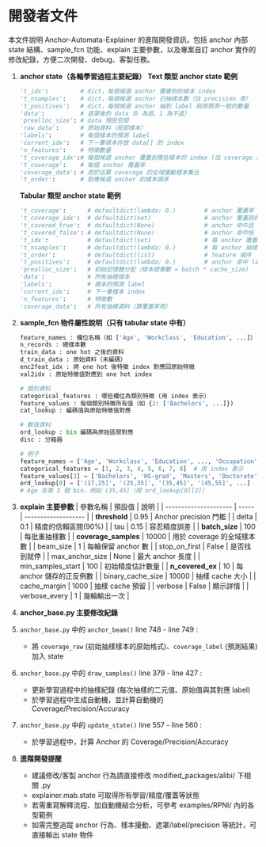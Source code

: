 # 開發者文件

本文件說明 Anchor-Automata-Explainer 的進階開發資訊，包括 anchor 內部 state 結構、sample_fcn 功能、explain 主要參數，以及專案自訂 anchor 實作的修改紀錄，方便二次開發、debug、客製任務。

1. **anchor state（各輪學習過程主要紀錄）**
    **Text 類型 anchor state 範例**
    ```python
    't_idx':         # dict，每個候選 anchor 覆蓋到的樣本 index
    't_nsamples':    # dict，每個候選 anchor 已抽樣本數（估 precision 用）
    't_positives':   # dict，每個候選 anchor 抽到 label 與原預測一致的數量
    'data':          # 遮罩後的 data（0 為遮、1 為不遮）
    'prealloc_size': # data 預設空間
    'raw_data':      # 原始資料（局部樣本）
    'labels':        # 每個樣本的預測 label
    'current_idx':   # 下一筆樣本存放 data[] 的 index
    'n_features':    # 特徵數量
    't_coverage_idx':# 每個候選 anchor 覆蓋到哪些樣本的 index (估 coverage 用）
    't_coverage':    # 每個 anchor 覆蓋率
    'coverage_data': # 用於估算 coverage 的全域擾動樣本集合
    't_order':       # 對應候選 anchor 的樣本順序
    ```
    
    **Tabular 類型 anchor state 範例**
    ```python
    't_coverage':      # defaultdict(lambda: 0.)        # anchor 覆蓋率
    't_coverage_idx':  # defaultdict(set)               # anchor 覆蓋到的樣本索引
    't_covered_true':  # defaultdict(None)              # anchor 命中且 label=預測
    't_covered_false': # defaultdict(None)              # anchor 命中但 label≠預測
    't_idx':           # defaultdict(set)               # 每 anchor 覆蓋的 index
    't_nsamples':      # defaultdict(lambda: 0.)        # 每 anchor 抽樣數
    't_order':         # defaultdict(list)              # feature 順序
    't_positives':     # defaultdict(lambda: 0.)        # anchor 命中 label=預測
    'prealloc_size':   # 初始記憶體分配（樣本總筆數 = batch * cache_size)
    'data':            # 所有抽樣樣本
    'labels':          # 樣本的預測 label
    'current_idx':     # 下一筆樣本 index
    'n_features':      # 特徵數
    'coverage_data':   # 所有抽樣資料（算覆蓋率用）
    ```

2. **sample_fcn 物件屬性說明（只有 tabular state 中有）**
    ```python
    feature_names : 欄位名稱（如 ['Age', 'Workclass', 'Education', ...]）
    n_records : 總樣本數
    train_data : one hot 之後的資料
    d_train_data : 原始資料（未編碼）
    enc2feat_idx : 將 one hot 後特徵 index 對應回原始特徵
    val2idx : 原始特徵值對應到 one hot index
    
    # 類別資料
    categorical_features : 哪些欄位為類別特徵 (用 index 表示）
    feature_values : 每個類別特徵所有值（如 {2: ['Bachelors', ...]})
    cat_lookup : 編碼值與原始特徵值對應
    
    # 數值資料
    ord_lookup : bin 編碼與原始區間對應
    disc : 分箱器

    # 例子
    feature_names = ['Age', 'Workclass', 'Education', ..., 'Occupation', 'Sex', 'Hours-per-week']
    categorical_features = [1, 2, 3, 4, 5, 6, 7, 8]  # 用 index 表示
    feature_values[2] = ['Bachelors', 'HS-grad', 'Masters', 'Doctorate', 'Some-college']
    ord_lookup[0] = ['(17,25]', '(25,35]', '(35,45]', '(45,55]', ...]
    # Age 在第 3 個 bin，例如 (35,45]（用 ord_lookup[0][2]）
    ```

3. **explain 主要參數**
  | 參數名稱                  | 預設值   | 說明                  |
| --------------------- | ----- | ------------------- |
| **threshold**         | 0.95  | Anchor precision 門檻 |
| delta                 | 0.1   | 精度的信賴區間(90%)        |
| tau                   | 0.15  | 容忍精度誤差              |
| **batch\_size**       | 100   | 每批重抽樣數              |
| **coverage\_samples** | 10000 | 用於 coverage 的全域樣本數  |
| beam\_size            | 1     | 每輪保留 anchor 數       |
| stop\_on\_first       | False | 是否找到就停              |
| max\_anchor\_size     | None  | 最大 anchor 長度        |
| min\_samples\_start   | 100   | 初始精度估計數量            |
| **n\_covered\_ex**    | 10    | 每 anchor 儲存的正反例數    |
| binary\_cache\_size   | 10000 | 抽樣 cache 大小         |
| cache\_margin         | 1000  | 抽樣 cache 預留         |
| verbose               | False | 顯示詳情                |
| verbose\_every        | 1     | 幾輪輸出一次              |

4. **anchor_base.py 主要修改紀錄**
  1. `anchor_base.py` 中的 `anchor_beam()` line 748 - line 749 : 
       * 將 `coverage_raw` (初始抽樣樣本的原始格式)、`coverage_label` (預測結果) 加入 state
  2. `anchor_base.py` 中的 `draw_samples()` line 379 - line 427 : 
     * 更新學習過程中的抽樣紀錄 (每次抽樣的二元值、原始值與其對應 label)
     * 於學習過程中生成自動機，並計算自動機的 Coverage/Precision/Accuracy
  3. `anchor_base.py` 中的 `update_state()` line 557 - line 560 : 
     * 於學習過程中，計算 Anchor 的 Coverage/Precision/Accuracy

5. **進階開發提醒**
   * 建議修改/客製 anchor 行為請直接修改 modified_packages/alibi/ 下相關 .py
   * explainer.mab.state 可取得所有學習/精度/覆蓋等狀態
   * 若需重寫解釋流程、加自動機結合分析，可參考 examples/RPNI/ 內的各型範例
   * 如需完整追蹤 anchor 行為、樣本擾動、遮罩/label/precision 等統計，可直接輸出 state 物件
     
